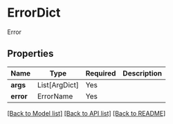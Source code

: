 # ErrorDict

Error

## Properties
| Name | Type | Required | Description |
| ------------ | ------------- | ------------- | ------------- |
**args** | List[ArgDict] | Yes |  |
**error** | ErrorName | Yes |  |


[[Back to Model list]](../../README.md#documentation-for-models) [[Back to API list]](../../README.md#documentation-for-api-endpoints) [[Back to README]](../../README.md)
